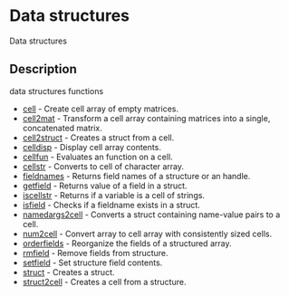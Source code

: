 # Data structures

Data structures

## Description

data structures functions

- [cell](cell.md) - Create cell array of empty matrices.
- [cell2mat](cell2mat.md) - Transform a cell array containing matrices into a single, concatenated matrix.
- [cell2struct](cell2struct.md) - Creates a struct from a cell.
- [celldisp](celldisp.md) - Display cell array contents.
- [cellfun](cellfun.md) - Evaluates an function on a cell.
- [cellstr](cellstr.md) - Converts to cell of character array.
- [fieldnames](fieldnames.md) - Returns field names of a structure or an handle.
- [getfield](getfield.md) - Returns value of a field in a struct.
- [iscellstr](iscellstr.md) - Returns if a variable is a cell of strings.
- [isfield](isfield.md) - Checks if a fieldname exists in a struct.
- [namedargs2cell](namedargs2cell.md) - Converts a struct containing name-value pairs to a cell.
- [num2cell](num2cell.md) - Convert array to cell array with consistently sized cells.
- [orderfields](orderfields.md) - Reorganize the fields of a structured array.
- [rmfield](rmfield.md) - Remove fields from structure.
- [setfield](setfield.md) - Set structure field contents.
- [struct](struct.md) - Creates a struct.
- [struct2cell](struct2cell.md) - Creates a cell from a structure.
